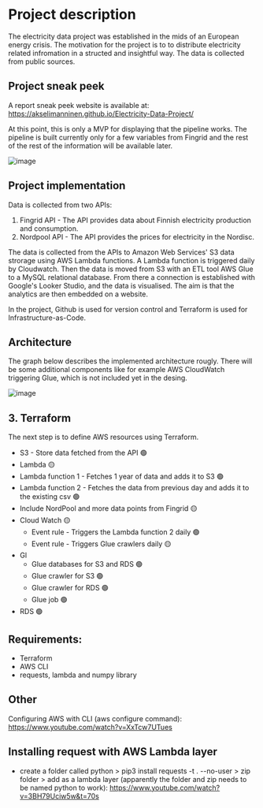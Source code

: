 # Project description

The electricity data project was established in the mids of an European energy crisis. The motivation for the project is to to distribute electricity related infromation in a structed and insightful way. The data is collected from public sources.

## Project sneak peek

A report sneak peek website is available at: https://akselimanninen.github.io/Electricity-Data-Project/ 

At this point, this is only a MVP for displaying that the pipeline works. The pipeline is built currently only for a few variables from Fingrid and the rest of the rest of the information will be available later.

![image](https://user-images.githubusercontent.com/75692903/211030563-faa83ee0-0750-4e41-aeaa-e2604324b07c.png)

## Project implementation

Data is collected from two APIs: 
1. Fingrid API - The API provides data about Finnish electricity production and consumption.
2. Nordpool API - The API provides the prices for electricity in the Nordisc.

The data is collected from the APIs to Amazon Web Services' S3 data strorage using AWS Lambda functions. A Lambda function is triggered daily by Cloudwatch. Then the data is moved from S3 with an ETL tool AWS Glue to a MySQL relational database. From there a connection is established with Google's Looker Studio, and the data is visualised. The aim is that the analytics are then embedded on a website.

In the project, Github is used for version control and Terraform is used for Infrastructure-as-Code.

## Architecture

The graph below describes the implemented architecture rougly. There will be some additional components like for example AWS CloudWatch triggering Glue, which is not included yet in the desing.

![image](https://user-images.githubusercontent.com/75692903/202676304-f727613e-2ad1-4a6b-aee0-0b1c3fd7522d.png)

## 3. Terraform
The next step is to define AWS resources using Terraform. 

- S3 - Store data fetched from the API 🟢
- Lambda 🟡
-   Lambda function 1 - Fetches 1 year of data and adds it to S3  🟢
-   Lambda function 2 - Fetches the data from previous day and adds it to the existing csv 🟢
-   Include NordPool and more data points from Fingrid 🟡
- Cloud Watch 🟡
  - Event rule - Triggers the Lambda function 2 daily 🟢
  - Event rule - Triggers Glue crawlers daily 🟡
- Gl
  - Glue databases for S3 and RDS 🟢
  - Glue crawler for S3 🟢
  - Glue crawler for RDS 🟢
  - Glue job 🟢
- RDS 🟢

## Requirements:
- Terraform
- AWS CLI
- requests, lambda and numpy library

## Other 
Configuring AWS with CLI (aws configure command): https://www.youtube.com/watch?v=XxTcw7UTues

## Installing request with AWS Lambda layer
- create a folder called python > pip3 install requests -t . --no-user > zip folder > add as a lambda layer (apparently the folder and zip needs to be named python to work): https://www.youtube.com/watch?v=3BH79Uciw5w&t=70s
